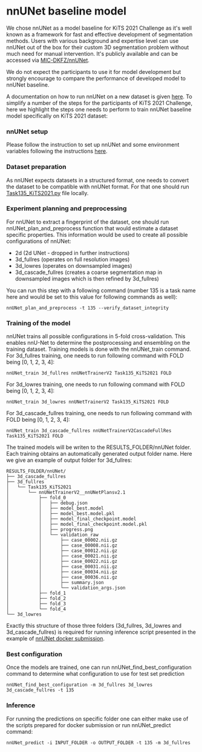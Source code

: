 # nnUNet baseline model

We chose nnUNet as a model baseline for KiTS 2021 Challenge as it's well known as a framework for fast and effective
development of segmentation methods. Users with various background and expertise level can use nnUNet out of the box for
their custom 3D segmentation problem without much need for manual intervention. It's publicly available and can be
accessed via [MIC-DKFZ/nnUNet](https://github.com/MIC-DKFZ/nnUNet).

We do not expect the participants to use it for model development but strongly encourage to compare the performance of
developed model to nnUNet baseline.

A documentation on how to run nnUNet on a new dataset is
given [here](https://github.com/MIC-DKFZ/nnUNet#how-to-run-nnu-net-on-a-new-dataset). To simplify a number of the steps
for the participants of KiTS 2021 Challenge, here we highlight the steps one needs to perform to train nnUNet
baseline model specifically on KiTS 2021 dataset:

### nnUNet setup

Please follow the instruction to set up nnUNet and some environment variables following the
instructions [here](https://github.com/MIC-DKFZ/nnUNet#installation).

### Dataset preparation

As nnUNet expects datasets in a structured format, one needs to convert the dataset to be compatible with nnUNet format.
For that one should
run [Task135_KiTS2021.py](https://github.com/MIC-DKFZ/nnUNet/blob/master/nnunet/dataset_conversion/Task135_KiTS2021.py)
file locally.

### Experiment planning and preprocessing

For nnUNet to extract a fingerprint of the dataset, one should run nnUNet_plan_and_preprocess function that would
estimate a dataset specific properties. This information would be used to create all possible configurations of nnUNet:

- 2d (2d UNet - dropped in further instructions)
- 3d_fullres (operates on full resolution images)
- 3d_lowres (operates on downsampled images)
- 3d_cascade_fullres (creates a coarse segmentation map in downsampled images which is then refined by 3d_fullres)

You can run this step with a following command (number 135 is a task name here and would be set to this value for
following commands as well):

```console
nnUNet_plan_and_preprocess -t 135 --verify_dataset_integrity
```

### Training of the model

nnUNet trains all possible configurations in 5-fold cross-validation. This enables nnU-Net to determine the
postprocessing and ensembling on the training dataset. Training models is done with the nnUNet_train command. For
3d_fullres training, one needs to run following command with FOLD being [0, 1, 2, 3, 4]:

```console
nnUNet_train 3d_fullres nnUNetTrainerV2 Task135_KiTS2021 FOLD
```

For 3d_lowres training, one needs to run following command with FOLD being [0, 1, 2, 3, 4]:

```console
nnUNet_train 3d_lowres nnUNetTrainerV2 Task135_KiTS2021 FOLD
```

For 3d_cascade_fullres training, one needs to run following command with FOLD being [0, 1, 2, 3, 4]:

```console
nnUNet_train 3d_cascade_fullres nnUNetTrainerV2CascadeFullRes Task135_KiTS2021 FOLD
```

The trained models will be writen to the RESULTS_FOLDER/nnUNet folder. Each training obtains an automatically generated
output folder name. Here we give an example of output folder for 3d_fullres:

    RESULTS_FOLDER/nnUNet/
    ├── 3d_cascade_fullres
    ├── 3d_fullres
    │   └── Task135_KiTS2021
    │       └── nnUNetTrainerV2__nnUNetPlansv2.1
    │           ├── fold_0
    │           │   ├── debug.json
    │           │   ├── model_best.model
    │           │   ├── model_best.model.pkl
    │           │   ├── model_final_checkpoint.model
    │           │   ├── model_final_checkpoint.model.pkl
    │           │   ├── progress.png
    │           │   └── validation_raw
    │           │       ├── case_00002.nii.gz
    │           │       ├── case_00008.nii.gz
    │           │       ├── case_00012.nii.gz
    │           │       ├── case_00021.nii.gz
    │           │       ├── case_00022.nii.gz
    │           │       ├── case_00031.nii.gz
    │           │       ├── case_00034.nii.gz
    │           │       ├── case_00036.nii.gz
    │           │       ├── summary.json
    │           │       └── validation_args.json
    │           ├── fold_1
    │           ├── fold_2
    │           ├── fold_3
    │           └── fold_4
    └── 3d_lowres

Exactly this structure of those three folders (3d_fullres, 3d_lowres and 3d_cascade_fullres) is required for running 
inference script presented in the example
of [nnUNet docker submission](https://github.com/trofimova/kits21/tree/master/examples/submission/nnUNet_submission).

### Best configuration

Once the models are trained, one can run nnUNet_find_best_configuration command to determine what configuration to use
for test set prediction

```console
nnUNet_find_best_configuration -m 3d_fullres 3d_lowres 3d_cascade_fullres -t 135 
```

### Inference

For running the predictions on specific folder one can either make use of the scripts
prepared for docker submission or run nnUNet_predict command: 
```console
nnUNet_predict -i INPUT_FOLDER -o OUTPUT_FOLDER -t 135 -m 3d_fullres 
```